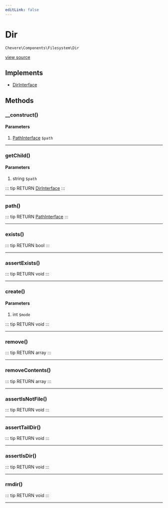 ```yaml
---
editLink: false
---
```


# Dir

`Chevere\Components\Filesystem\Dir`

[view source](https://github.com/chevere/chevere/blob/master/src/Chevere/Components/Filesystem/Dir.php)

## Implements

- [DirInterface](../../Interfaces/Filesystem/DirInterface.md)

## Methods

### __construct()

#### Parameters

1. [PathInterface](../../Interfaces/Filesystem/PathInterface.md) `$path`

---

### getChild()

#### Parameters

1. string `$path`

::: tip RETURN
[DirInterface](../../Interfaces/Filesystem/DirInterface.md)
:::

---

### path()

::: tip RETURN
[PathInterface](../../Interfaces/Filesystem/PathInterface.md)
:::

---

### exists()

::: tip RETURN
bool
:::

---

### assertExists()

::: tip RETURN
void
:::

---

### create()

#### Parameters

1. int `$mode`

::: tip RETURN
void
:::

---

### remove()

::: tip RETURN
array
:::

---

### removeContents()

::: tip RETURN
array
:::

---

### assertIsNotFile()

::: tip RETURN
void
:::

---

### assertTailDir()

::: tip RETURN
void
:::

---

### assertIsDir()

::: tip RETURN
void
:::

---

### rmdir()

::: tip RETURN
void
:::

---

